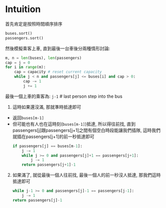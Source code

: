 # Intuition

首先肯定是按照時間順序排序
```py
buses.sort()
passengers.sort()
```

然後模擬乘客上車, 直到最後一台車後分兩種情形討論:
```py
m, n = len(buses), len(passengers)
cap = j = 0
for i in range(m):
    cap = capacity # reset current capacity
    while j < n and passengers[j] <= buses[i] and cap > 0:
        cap -= 1
        j += 1
```

最後一個上車的乘客為: `j-1` # last person step into the bus

1. 這時如果還沒滿, 那就準時抵達即可
  - 返回`buses[m-1]`
  - 但可能也有人也在這時刻(`buses[m-1]`)抵達, 所以得往前找, 直到passengers[j]跟passengers[j+1]之間有個空白時段能讓我們插隊, 這時我們就插在passengers[j+1]的前一秒抵達即可
    ```py
    if passengers[j] == buses[m-1]:
        j -= 1
        while j >= 0 and passengers[j]+1 == passengers[j+1]:
            j -= 1
        return passengers[j+1]-1
    ```
2. 如果滿了, 就從最後一個人往前找, 最後一個人的前一秒沒人抵達, 那我們這時抵達即可
    ```py
    while j-1 >= 0 and passengers[j]-1 == passengers[j-1]:
        j -= 1
    return passengers[j]-1
    ```
